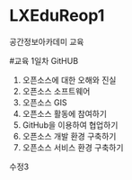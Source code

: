 # LXEduReop1
공간정보아카데미 교육

#교육 1일차 GitHUB
1. 오픈소스에 대한 오해와 진실
2. 오픈소스 소프트웨어
3. 오픈소스 GIS
4. 오픈소스 활동에 참여하기
5. GitHub을 이용하여 협업하기
6. 오픈소스 개발 환경 구축하기
7. 오픈소스 서비스 환경 구축하기


수정3
